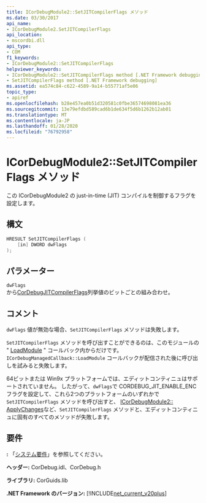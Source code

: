 ```yaml
---
title: ICorDebugModule2::SetJITCompilerFlags メソッド
ms.date: 03/30/2017
api_name:
- ICorDebugModule2.SetJITCompilerFlags
api_location:
- mscordbi.dll
api_type:
- COM
f1_keywords:
- ICorDebugModule2::SetJITCompilerFlags
helpviewer_keywords:
- ICorDebugModule2::SetJITCompilerFlags method [.NET Framework debugging]
- SetJITCompilerFlags method [.NET Framework debugging]
ms.assetid: ea574c84-c622-4589-9a14-b55771af5e06
topic_type:
- apiref
ms.openlocfilehash: b28e457ea0b51d320581c0fbe36574698081ea36
ms.sourcegitcommit: 13e79efdbd589cad6b1de634f5d6b1262b12ab01
ms.translationtype: MT
ms.contentlocale: ja-JP
ms.lasthandoff: 01/28/2020
ms.locfileid: "76792958"
---
```

# <a name="icordebugmodule2setjitcompilerflags-method"></a>ICorDebugModule2::SetJITCompilerFlags メソッド
この ICorDebugModule2 の just-in-time (JIT) コンパイルを制御するフラグを設定します。  
  
## <a name="syntax"></a>構文  
  
```cpp  
HRESULT SetJITCompilerFlags (  
    [in] DWORD dwFlags  
);  
```  
  
## <a name="parameters"></a>パラメーター  
 `dwFlags`  
 から[CorDebugJITCompilerFlags](cordebugjitcompilerflags-enumeration.md)列挙値のビットごとの組み合わせ。  
  
## <a name="remarks"></a>コメント  
 `dwFlags` 値が無効な場合、`SetJITCompilerFlags` メソッドは失敗します。  
  
 `SetJITCompilerFlags` メソッドを呼び出すことができるのは、このモジュールの " [LoadModule](icordebugmanagedcallback-loadmodule-method.md) " コールバック内からだけです。 `ICorDebugManagedCallback::LoadModule` コールバックが配信された後に呼び出しを試みると失敗します。  
  
 64ビットまたは Win9x プラットフォームでは、エディットコンティニュはサポートされていません。 したがって、`dwFlags`で CORDEBUG_JIT_ENABLE_ENC フラグを設定して、これら2つのプラットフォームのいずれかで `SetJITCompilerFlags` メソッドを呼び出すと、 [ICorDebugModule2:: ApplyChanges](icordebugmodule2-applychanges-method.md)など、`SetJITCompilerFlags` メソッドと、エディットコンティニュに固有のすべてのメソッドが失敗します。  
  
## <a name="requirements"></a>要件  
 **:** 「[システム要件](../../../../docs/framework/get-started/system-requirements.md)」を参照してください。  
  
 **ヘッダー:** CorDebug.idl、CorDebug.h  
  
 **ライブラリ:** CorGuids.lib  
  
 **.NET Framework のバージョン:** [!INCLUDE[net_current_v20plus](../../../../includes/net-current-v20plus-md.md)]
